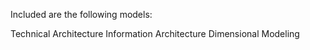 Included are the following models:


Technical Architecture
Information Architecture 
Dimensional Modeling
